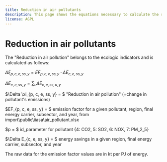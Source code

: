 ```yaml
---
title: Reduction in air pollutants
description: This page shows the equations necessary to calculate the reduction in air pollutants.
license: AGPL
---
```


<!--
© 2023 - 2024 Fraunhofer-Gesellschaft e.V., München

SPDX-License-Identifier: AGPL-3.0-or-later
-->

Reduction in air pollutants
===

The "Reduction in air pollution" belongs to the ecologic indicators and is calculated as follows:

$\Delta \xi_{p, c, e, ss, y} = EF_{p, c, e, ss, y} \cdot \Delta E_{c, e, ss, y}$

$\Delta E_{c, e, ss, y} = \sum_u \Delta E_{c, e, ss, u, y}$

$\Delta \xi_{p, c, e, ss, y} = $ "Reduction in air pollution" (=change in pollutant's emissions) 

$EF_{p, c, e, ss, y} = $ emission factor for a given pollutant, region, final energy carrier, subsector, and year, from import\public\iiasa\air_pollutant.xlsx

$p = $ id_parameter for pollutant {4: CO2, 5: SO2, 6: NOX, 7: PM_2_5}

$\Delta E_{c, e, ss, y} = $ energy savings in a given region, final energy carrier, subsector, and year

The raw data for the emission factor values are in kt per PJ of energy.
